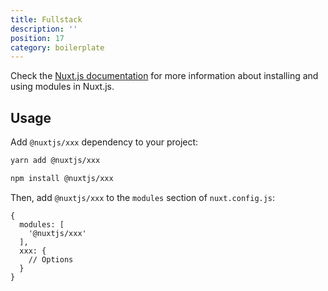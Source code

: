 ```yaml
---
title: Fullstack
description: ''
position: 17
category: boilerplate
---
```


Check the [Nuxt.js documentation](https://nuxtjs.org/guides/configuration-glossary/configuration-modules) for more information about installing and using modules in Nuxt.js.

## Usage

Add `@nuxtjs/xxx` dependency to your project:

<code-group>
  <code-block label="Yarn" active>

  ```bash
  yarn add @nuxtjs/xxx
  ```

  </code-block>
  <code-block label="NPM">

  ```bash
  npm install @nuxtjs/xxx
  ```

  </code-block>
</code-group>

Then, add `@nuxtjs/xxx` to the `modules` section of `nuxt.config.js`:

```js[nuxt.config.js]
{
  modules: [
    '@nuxtjs/xxx'
  ],
  xxx: {
    // Options
  }
}
```
